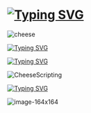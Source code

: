 # [![Typing SVG](https://readme-typing-svg.demolab.com?font=Fira+Code&pause=1000&color=87521C&width=435&lines=Holy+Cheese+Man)](https://git.io/typing-svg)

![cheese](https://github.com/user-attachments/assets/d0c1f9b2-9a9d-4c43-92bb-3c38a3d009cf)

[![Typing SVG](https://readme-typing-svg.demolab.com?font=Fira+Code&pause=1000&color=30F1FF&width=435&lines=Projects%3A)](https://git.io/typing-svg)

[![Typing SVG](https://readme-typing-svg.demolab.com?font=Fira+Code&pause=1000&color=D2852D&width=435&lines=Cheese+Scripting+(Original))](https://git.io/typing-svg)

![CheeseScripting](https://github.com/user-attachments/assets/0bf9eb0a-7d73-4c8e-baca-341dd827a008) 

[![Typing SVG](https://readme-typing-svg.demolab.com?font=Fira+Code&pause=1000&color=3AA233&width=435&lines=Cheese+Scripting+%2B)](https://git.io/typing-svg)

![image-164x164](https://github.com/user-attachments/assets/c21ebe1a-a641-4d56-952f-b633e11c2eda)




